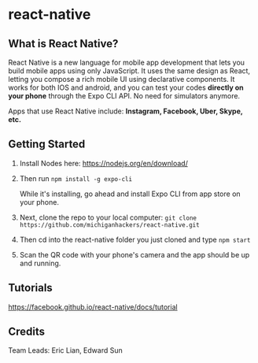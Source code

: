 # react-native

## What is React Native?
React Native is a new language for mobile app development that lets you build mobile apps using only JavaScript. It uses the same design as React, letting you compose a rich mobile UI using declarative components.  It works for both IOS and android, and you can test your codes __directly on your phone__ through the Expo CLI API.  No need for simulators anymore.  

Apps that use React Native include: __Instagram, Facebook, Uber, Skype, etc.__

## Getting Started
1. Install Nodes here: https://nodejs.org/en/download/

2. Then run ```npm install -g expo-cli```
  
    While it's installing, go ahead and install Expo CLI from app store on your phone.

3. Next, clone the repo to your local computer:
```git clone https://github.com/michiganhackers/react-native.git```

4. Then cd into the react-native folder you just cloned and type ```npm start```

5. Scan the QR code with your phone's camera and the app should be up and running.

## Tutorials
https://facebook.github.io/react-native/docs/tutorial


## Credits
Team Leads: Eric Lian, Edward Sun
